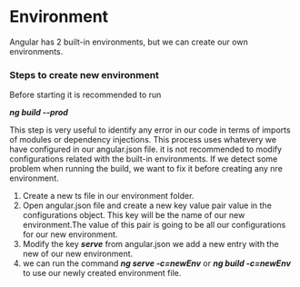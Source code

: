 # Environment

Angular has 2 built-in environments, but we can create our own environments.

### Steps to create new environment

Before starting it is recommended to run 

_**ng build  --prod**_

This step is very useful to identify any error in our code in terms of imports of modules or dependency injections. This process uses whatevery we have configured in our angular.json file. it is not recommended to modify configurations related with the built-in environments. If we detect some problem when running the build, we want to fix it before creating any nre environment.

1. Create a new ts file in our environment folder.
2. Open angular.json file and create a new key value pair value in the configurations object. This key will be the name of our new environment.The value of this pair is going to be all our configurations for our new environment.
3. Modify the key _**serve**_ from angular.json we add a new entry with the new of our new environment.
4. we can run the command _**ng serve -c=newEnv**_ or _**ng build -c=newEnv**_ to use our newly created environment file.

